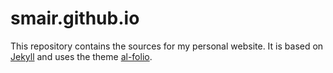 # smair.github.io

This repository contains the sources for my personal website. It is based on [Jekyll](https://jekyllrb.com/) and uses the theme [al-folio](https://github.com/alshedivat/al-folio).
